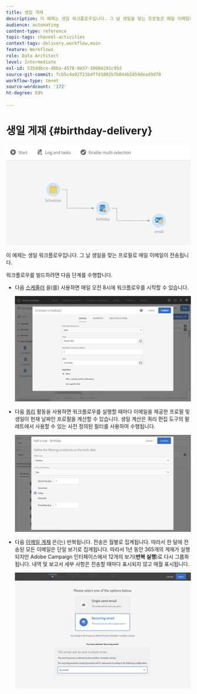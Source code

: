 ```yaml
---
title: 생일 게재
description: 이 예제는 생일 워크플로우입니다. 그 날 생일을 맞는 프로필로 매일 이메일이 전송됩니다.
audience: automating
content-type: reference
topic-tags: channel-activities
context-tags: delivery,workflow,main
feature: Workflows
role: Data Architect
level: Intermediate
exl-id: 535ddbce-d8ba-4578-9e37-10604291c95d
source-git-commit: fcb5c4a92f23bdffd1082b7b044b5859dead9d70
workflow-type: tm+mt
source-wordcount: '172'
ht-degree: 69%

---
```


# 생일 게재 {#birthday-delivery}

![](assets/wkf_delivery_example_1.png)

이 예제는 생일 워크플로우입니다. 그 날 생일을 맞는 프로필로 매일 이메일이 전송됩니다.

워크플로우를 빌드하려면 다음 단계를 수행합니다.

* 다음 [스케줄러](../../automating/using/scheduler.md) 을(를) 사용하면 매일 오전 8시에 워크플로우를 시작할 수 있습니다.

  ![](assets/wkf_delivery_example_2.png)

* 다음 [쿼리](../../automating/using/query.md) 활동을 사용하면 워크플로우를 실행할 때마다 이메일을 제공한 프로필 및 생일이 현재 날짜인 프로필을 계산할 수 있습니다. 생일 계산은 쿼리 편집 도구의 팔레트에서 사용할 수 있는 사전 정의된 필터를 사용하여 수행됩니다.

  ![](assets/wkf_delivery_example_3.png)

* 다음 [이메일 게재](../../automating/using/email-delivery.md) 은(는) 반복됩니다. 전송은 월별로 집계됩니다. 따라서 한 달에 전송된 모든 이메일은 단일 보기로 집계됩니다. 따라서 1년 동안 365개의 게재가 실행되지만 Adobe Campaign 인터페이스에서 12개의 보기(**반복 실행**)로 다시 그룹화됩니다. 내역 및 보고서 세부 사항은 전송할 때마다 표시되지 않고 매월 표시됩니다.

  ![](assets/wkf_delivery_example_4.png)
